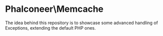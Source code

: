 # Phalconeer\Memcache

The idea behind this repository is to showcase some advanced handling of Exceptions, extending the default PHP ones.
